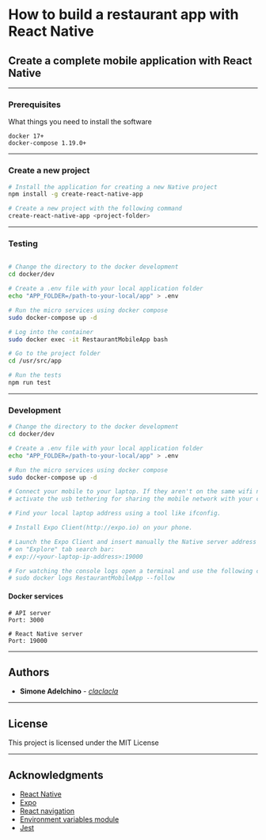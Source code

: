 # How to build a restaurant app with React Native

## Create a complete mobile application with React Native

--------------------------------------------------------------------------------

### Prerequisites

What things you need to install the software

```
docker 17+
docker-compose 1.19.0+

```

--------------------------------------------------------------------------------

### Create a new project

```bash
# Install the application for creating a new Native project
npm install -g create-react-native-app

# Create a new project with the following command
create-react-native-app <project-folder>

```

--------------------------------------------------------------------------------

### Testing

```bash

# Change the directory to the docker development 
cd docker/dev

# Create a .env file with your local application folder
echo "APP_FOLDER=/path-to-your-local/app" > .env 

# Run the micro services using docker compose
sudo docker-compose up -d

# Log into the container 
sudo docker exec -it RestaurantMobileApp bash

# Go to the project folder
cd /usr/src/app

# Run the tests
npm run test

```

--------------------------------------------------------------------------------

### Development

```bash
# Change the directory to the docker development 
cd docker/dev

# Create a .env file with your local application folder
echo "APP_FOLDER=/path-to-your-local/app" > .env 

# Run the micro services using docker compose
sudo docker-compose up -d

# Connect your mobile to your laptop. If they aren't on the same wifi network,
# activate the usb tethering for sharing the mobile network with your computer.

# Find your local laptop address using a tool like ifconfig.

# Install Expo Client(http://expo.io) on your phone. 

# Launch the Expo Client and insert manually the Native server address
# on "Explore" tab search bar:
# exp://<your-laptop-ip-address>:19000

# For watching the console logs open a terminal and use the following command:
# sudo docker logs RestaurantMobileApp --follow

```

#### Docker services

```
# API server
Port: 3000

# React Native server
Port: 19000

```

--------------------------------------------------------------------------------

## Authors

- **Simone Adelchino** - [_claclacla_](https://twitter.com/_claclacla_)

--------------------------------------------------------------------------------

## License

This project is licensed under the MIT License

--------------------------------------------------------------------------------

## Acknowledgments

- [React Native](https://facebook.github.io/react-native)
- [Expo](https://expo.io)
- [React navigation](https://reactnavigation.org)
- [Environment variables module](https://github.com/zetachang/react-native-dotenv)
- [Jest](https://jestjs.io)